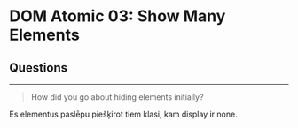 # DOM Atomic 03: Show Many Elements

## Questions

---

> How did you go about hiding elements initially?

Es elementus paslēpu piešķirot tiem klasi, kam display ir none.